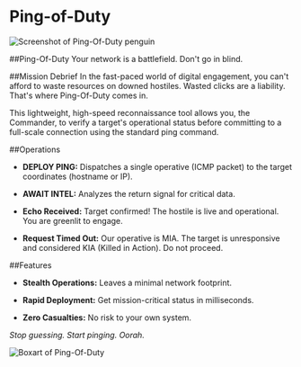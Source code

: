 # Ping-of-Duty


![Screenshot of Ping-Of-Duty penguin](https://raw.githubusercontent.com/HollandHards/Ping-of-Duty/refs/heads/main/ping-of-duty_icon2.png?token=GHSAT0AAAAAADKIWUIOMIKGT2SZXUUJBPRC2FVJSAQ)

##Ping-Of-Duty
Your network is a battlefield. Don't go in blind.

##Mission Debrief
In the fast-paced world of digital engagement, you can't afford to waste resources on downed hostiles. Wasted clicks are a liability. That's where Ping-Of-Duty comes in.

This lightweight, high-speed reconnaissance tool allows you, the Commander, to verify a target's operational status before committing to a full-scale connection using the standard ping command.

##Operations
* **DEPLOY PING:** Dispatches a single operative (ICMP packet) to the target coordinates (hostname or IP).

* **AWAIT INTEL:** Analyzes the return signal for critical data.

* **Echo Received:** Target confirmed! The hostile is live and operational. You are greenlit to engage.

* **Request Timed Out:** Our operative is MIA. The target is unresponsive and considered KIA (Killed in Action). Do not proceed.

##Features
* **Stealth Operations:** Leaves a minimal network footprint.

* **Rapid Deployment:** Get mission-critical status in milliseconds.

* **Zero Casualties:** No risk to your own system.

_Stop guessing. Start pinging. Oorah._



![Boxart of Ping-Of-Duty](https://raw.githubusercontent.com/HollandHards/Ping-of-Duty/refs/heads/main/ping-of-duty_boxart.png?token=GHSAT0AAAAAADKIWUIOKB24ZYASEVMA4O422FVJOKQ)
